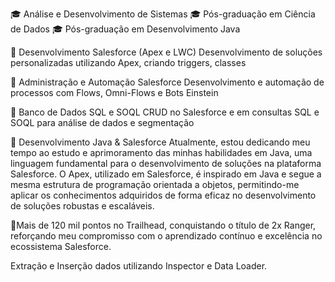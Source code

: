 🎓 Análise e Desenvolvimento de Sistemas
🎓 Pós-graduação em Ciência de Dados
🎓 Pós-graduação em Desenvolvimento Java

🔹 Desenvolvimento Salesforce (Apex e LWC)
Desenvolvimento de soluções personalizadas utilizando Apex, criando triggers, classes

🔹 Administração e Automação Salesforce
Desenvolvimento e automação de processos com Flows, Omni-Flows e Bots Einstein

🔹 Banco de Dados SQL e SOQL
 CRUD no Salesforce e em consultas SQL e SOQL para análise de dados e segmentação

🔹 Desenvolvimento Java & Salesforce
Atualmente, estou dedicando meu tempo ao estudo e aprimoramento das minhas habilidades em Java, uma linguagem fundamental para o desenvolvimento de soluções na plataforma Salesforce. O Apex, utilizado em Salesforce, é inspirado em Java e segue a mesma estrutura de programação orientada a objetos, permitindo-me aplicar os conhecimentos adquiridos de forma eficaz no desenvolvimento de soluções robustas e escaláveis.

🔹Mais de 120 mil pontos no Trailhead, conquistando o título de 2x Ranger, reforçando meu compromisso com o aprendizado contínuo e excelência no ecossistema Salesforce.

Extração e Inserção dados utilizando Inspector e Data Loader.
